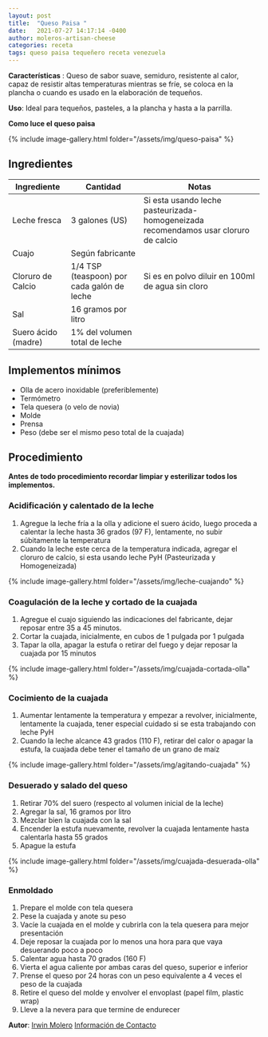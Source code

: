 ```yaml
---
layout: post
title:  "Queso Paisa "
date:   2021-07-27 14:17:14 -0400
author: moleros-artisan-cheese
categories: receta
tags: queso paisa tequeñero receta venezuela
---
```


**Características** : Queso de sabor suave, semiduro, resistente al calor, capaz de resistir altas temperaturas mientras se fríe, se coloca en la plancha o cuando es usado en la elaboración de tequeños.

**Uso**: Ideal para tequeños, pasteles, a la plancha y hasta a la parrilla.

**Como luce el queso paisa**

{% include image-gallery.html folder="/assets/img/queso-paisa" %} 

## Ingredientes

Ingrediente | Cantidad | Notas
------------| ---------| -----
Leche fresca | 3 galones (US) | Si esta usando leche pasteurizada-homogeneizada recomendamos usar cloruro de calcio
Cuajo | Según fabricante |
Cloruro de Calcio | 1/4 TSP (teaspoon) por cada galón de leche | Si es en polvo diluir en 100ml de agua sin cloro
Sal | 16 gramos por litro | 
Suero ácido (madre) | 1% del volumen total de leche

## Implementos mínimos

- Olla de acero inoxidable (preferiblemente)
- Termómetro
- Tela quesera (o velo de novia)
- Molde
- Prensa
- Peso (debe ser el mismo  peso total de la cuajada)

## Procedimiento

**Antes de todo procedimiento recordar limpiar y esterilizar todos los implementos.**

### Acidificación y calentado de la leche

1. Agregue la leche fría a la olla y adicione el suero ácido, luego proceda a calentar la leche hasta 36 grados (97 F), lentamente, no subir súbitamente la temperatura
2. Cuando la leche este cerca de la temperatura indicada, agregar el cloruro de calcio, si esta usando leche PyH  (Pasteurizada y Homogeneizada)

{% include image-gallery.html folder="/assets/img/leche-cuajando" %} 

### Coagulación de la leche y cortado de la cuajada

1. Agregue el cuajo siguiendo las indicaciones del fabricante, dejar reposar entre 35 a 45 minutos.
2. Cortar la cuajada, inicialmente, en cubos de 1 pulgada por 1 pulgada
3. Tapar la olla, apagar la estufa o retirar del fuego y dejar reposar la cuajada por 15 minutos

{% include image-gallery.html folder="/assets/img/cuajada-cortada-olla" %} 
   
### Cocimiento de la cuajada

1. Aumentar lentamente la temperatura y empezar a revolver, inicialmente, lentamente la cuajada, tener especial cuidado si se esta trabajando con leche PyH
2. Cuando la leche alcance 43 grados (110 F), retirar del calor o apagar la estufa, la cuajada debe tener el tamaño de un grano de maíz

{% include image-gallery.html folder="/assets/img/agitando-cuajada" %} 

### Desuerado y salado del queso

1. Retirar 70% del suero (respecto al volumen inicial de la leche)
2. Agregar la sal, 16 gramos por litro
3.  Mezclar bien la cuajada con la sal
4.  Encender la estufa nuevamente, revolver la cuajada lentamente hasta calentarla hasta 55 grados
5.  Apague la estufa

{% include image-gallery.html folder="/assets/img/cuajada-desuerada-olla" %} 
   
### Enmoldado

1.  Prepare el molde con tela quesera
2.  Pese la cuajada y anote su peso
3.  Vacíe la cuajada en el molde y cubrirla con la tela quesera para mejor presentación
4.  Deje reposar la cuajada por lo menos una hora para que vaya desuerando poco a poco
5.  Calentar agua hasta 70 grados (160 F)
6.  Vierta el agua caliente por ambas caras del queso, superior e inferior
7.  Prense el queso por 24 horas con un peso equivalente a 4 veces el peso de la cuajada
8.  Retire el queso del molde y envolver el envoplast (papel film, plastic wrap)
9.  Lleve a la nevera para que termine de endurecer

**Autor**: [Irwin Molero](https://www.instagram.com/moleros_artisancheese/) [Información de Contacto](http://wa.link/1x4dwc)
